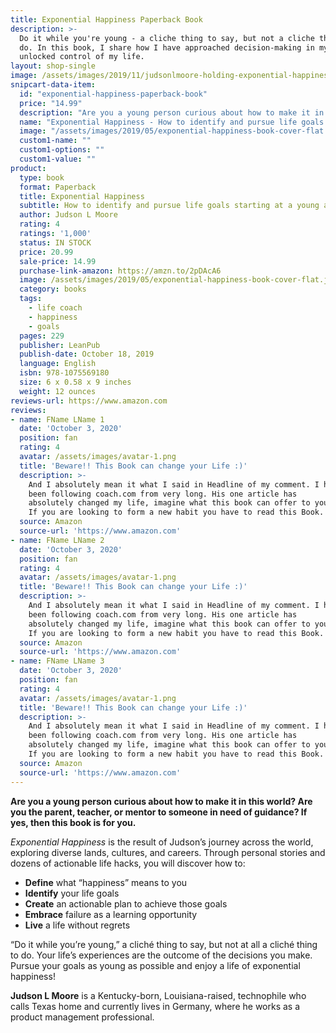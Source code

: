 ```yaml
---
title: Exponential Happiness Paperback Book
description: >-
  Do it while you're young - a cliche thing to say, but not a cliche thing to
  do. In this book, I share how I have approached decision-making in my life and
  unlocked control of my life.
layout: shop-single
image: /assets/images/2019/11/judsonlmoore-holding-exponential-happiness.jpg
snipcart-data-item:
  id: "exponential-happiness-paperback-book"
  price: "14.99"
  description: "Are you a young person curious about how to make it in this world? Are you the parent, teacher, or mentor to someone in need of guidance? If yes, then this book is for you."
  name: "Exponential Happiness - How to identify and pursue life goals starting at a young age"
  image: "/assets/images/2019/05/exponential-happiness-book-cover-flat.jpg"
  custom1-name: ""
  custom1-options: ""
  custom1-value: ""
product:
  type: book
  format: Paperback
  title: Exponential Happiness
  subtitle: How to identify and pursue life goals starting at a young age
  author: Judson L Moore
  rating: 4
  ratings: '1,000'
  status: IN STOCK
  price: 20.99
  sale-price: 14.99
  purchase-link-amazon: https://amzn.to/2pDAcA6
  image: /assets/images/2019/05/exponential-happiness-book-cover-flat.jpg
  category: books
  tags:
    - life coach
    - happiness
    - goals
  pages: 229
  publisher: LeanPub
  publish-date: October 18, 2019
  language: English
  isbn: 978-1075569180
  size: 6 x 0.58 x 9 inches
  weight: 12 ounces
reviews-url: https://www.amazon.com
reviews:
- name: FName LName 1
  date: 'October 3, 2020'
  position: fan
  rating: 4
  avatar: /assets/images/avatar-1.png
  title: 'Beware!! This Book can change your Life :)'
  description: >-
    And I absolutely mean it what I said in Headline of my comment. I have
    been following coach.com from very long. His one article has
    absolutely changed my life, imagine what this book can offer to you.
    If you are looking to form a new habit you have to read this Book.
  source: Amazon
  source-url: 'https://www.amazon.com'
- name: FName LName 2
  date: 'October 3, 2020'
  position: fan
  rating: 4
  avatar: /assets/images/avatar-1.png
  title: 'Beware!! This Book can change your Life :)'
  description: >-
    And I absolutely mean it what I said in Headline of my comment. I have
    been following coach.com from very long. His one article has
    absolutely changed my life, imagine what this book can offer to you.
    If you are looking to form a new habit you have to read this Book.
  source: Amazon
  source-url: 'https://www.amazon.com'
- name: FName LName 3
  date: 'October 3, 2020'
  position: fan
  rating: 4
  avatar: /assets/images/avatar-1.png
  title: 'Beware!! This Book can change your Life :)'
  description: >-
    And I absolutely mean it what I said in Headline of my comment. I have
    been following coach.com from very long. His one article has
    absolutely changed my life, imagine what this book can offer to you.
    If you are looking to form a new habit you have to read this Book.
  source: Amazon
  source-url: 'https://www.amazon.com'
---
```



**Are you a young person curious about how to make it in this world? Are you the parent, teacher, or mentor to someone in need of guidance? If yes, then this book is for you.**

*Exponential Happiness* is the result of Judson’s journey across the world, exploring diverse lands, cultures, and careers. Through personal stories and dozens of actionable life hacks, you will discover how to:

- **Define** what “happiness” means to you
- **Identify** your life goals
- **Create** an actionable plan to achieve those goals
- **Embrace** failure as a learning opportunity
- **Live** a life without regrets

“Do it while you’re young,” a cliché thing to say, but not at all a cliché thing to do. Your life’s experiences are the outcome of the decisions you make. Pursue your goals as young as possible and enjoy a life of exponential happiness!

**Judson L Moore** is a Kentucky-born, Louisiana-raised, technophile who calls Texas home and currently lives in Germany, where he works as a product management professional.